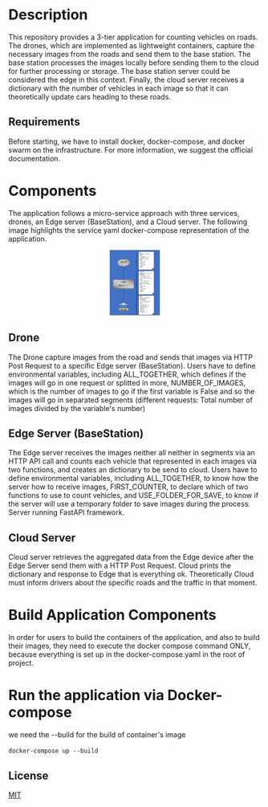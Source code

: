 # Description

This repository provides a 3-tier application for counting vehicles on roads. The drones, which are implemented as lightweight containers, capture the necessary images from the roads and send them to the base station. The base station processes the images locally before sending them to the cloud for further processing or storage. The base station server could be considered the edge in this context. Finally, the cloud server receives a dictionary with the number of vehicles in each image so that it can theoretically update cars heading to these roads.

## Requirements

Before starting, we have to install docker, docker-compose, and docker swarm on the infrastructure. For more information, we suggest the official documentation.

# Components

The application follows a micro-service approach with three services, drones, an Edge server (BaseStation), and a Cloud server. The following image highlights the service yaml docker-compose representation of the application.

<p align="center">
  <img src="explain.png" width="20%" />
</p>

## Drone

The Drone capture images from the road and sends that images via HTTP Post Request to a specific Edge server (BaseStation). Users have to define environmental variables, including ALL_TOGETHER, which defines if the images will go in one request or splitted in more, NUMBER_OF_IMAGES, which is the number of images to go if the first variable is False and so the images will go in separated segments (different requests: Total number of images divided by the variable's number)

## Edge Server (BaseStation)

The Edge server receives the images neither all neither in segments via an HTTP API call and counts each vehicle that represented in each images via two functions, and creates an dictionary to be send to cloud. Users have to define environmental variables, including ALL_TOGETHER, to know how the server how to receive images, FIRST_COUNTER, to declare which of two functions to use to count vehicles, and USE_FOLDER_FOR_SAVE, to know if the server will use a temporary folder to save images during the process. Server running FastAPI framework.

## Cloud Server

Cloud server retrieves the aggregated data from the Edge device after the Edge Server send them with a HTTP Post Request. Cloud prints the dictionary and response to Edge that is everything ok. Theoretically Cloud must inform drivers about the specific roads and the traffic in that moment.

# Build Application Components

In order for users to build the containers of the application, and also to build their images, they need to execute the docker compose command ONLY, because everything is set up in the docker-compose.yaml in the root of project.

# Run the application via Docker-compose

we need the --build for the build of container's image

`docker-compose up --build`

## License
[MIT](https://choosealicense.com/licenses/mit/)
